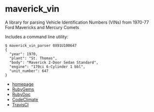 maverick_vin
============
A library for parsing Vehicle Identification Numbers (VINs) from 1970-77 Ford Mavericks and Mercury Comets

Includes a command line utility:
```
$ maverick_vin_parser 0X91U100647
{
  "year": 1970,
  "plant": "St. Thomas",
  "body": "Maverick 2-Door Sedan Standard",
  "engine": "170ci 6-Cylinder 1 bbl",
  "unit_number": 647
}
```
* [homepage](http://bappelt.github.io/maverick_vin/)
* [RubyGems](http://rubygems.org/gems/maverick_vin_parser)
* [RubyDoc](http://www.rubydoc.info/github/bappelt/maverick_vin/MaverickVinParser)
* [CodeClimate](https://codeclimate.com/github/bappelt/maverick_vin)
* [TravisCI](https://travis-ci.org/bappelt/maverick_vin)
